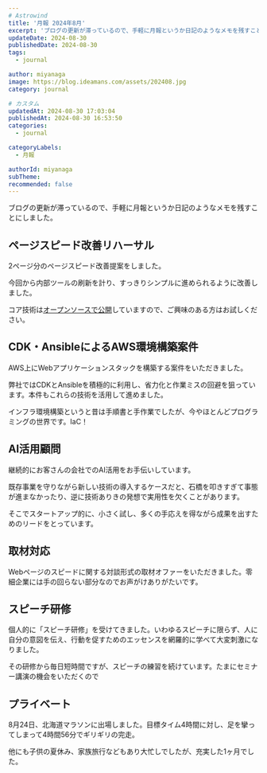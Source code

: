 ```yaml
---
# Astrowind
title: '月報 2024年8月'
excerpt: 'ブログの更新が滞っているので、手軽に月報というか日記のようなメモを残すことにしま...'
updateDate: 2024-08-30
publishedDate: 2024-08-30
tags: 
  - journal

author: miyanaga
image: https://blog.ideamans.com/assets/202408.jpg
category: journal

# カスタム
updatedAt: 2024-08-30 17:03:04
publishedAt: 2024-08-30 16:53:50
categories: 
  - journal

categoryLabels: 
  - 月報

authorId: miyanaga
subTheme: 
recommended: false
---
```


ブログの更新が滞っているので、手軽に月報というか日記のようなメモを残すことにしました。

## ページスピード改善リハーサル

2ページ分のページスピード改善提案をしました。

今回から内部ツールの刷新を計り、すっきりシンプルに進められるように改善しました。

コア技術は[オープンソースで公開](https://github.com/ideamans/pagespeed-quest/blob/main/README.ja.md)していますので、ご興味のある方はお試しください。

## CDK・AnsibleによるAWS環境構築案件

AWS上にWebアプリケーションスタックを構築する案件をいただきました。

弊社ではCDKとAnsibleを積極的に利用し、省力化と作業ミスの回避を狙っています。本件もこれらの技術を活用して進めました。

インフラ環境構築というと昔は手順書と手作業でしたが、今やほとんどプログラミングの世界です。IaC！

## AI活用顧問

継続的にお客さんの会社でのAI活用をお手伝いしています。

既存事業を守りながら新しい技術の導入するケースだと、石橋を叩きすぎて事態が進まなかったり、逆に技術ありきの発想で実用性を欠くことがあります。

そこでスタートアップ的に、小さく試し、多くの手応えを得ながら成果を出すためのリードをとっています。

## 取材対応

Webページのスピードに関する対談形式の取材オファーをいただきました。零細企業には手の回らない部分なのでお声がけありがたいです。

## スピーチ研修

個人的に「スピーチ研修」を受けてきました。いわゆるスピーチに限らず、人に自分の意図を伝え、行動を促すためのエッセンスを網羅的に学べて大変刺激になりました。

その研修から毎日短時間ですが、スピーチの練習を続けています。たまにセミナー講演の機会をいただくので

## プライベート

8月24日、北海道マラソンに出場しました。目標タイム4時間に対し、足を攣ってしまって4時間56分でギリギリの完走。

他にも子供の夏休み、家族旅行などもあり大忙しでしたが、充実した1ヶ月でした。





